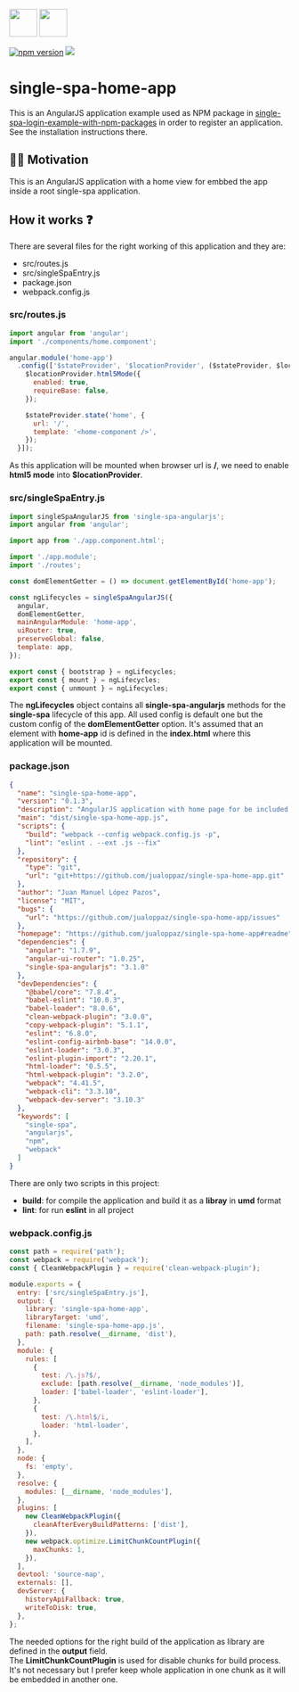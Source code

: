 <p float="left">
  <img src="https://single-spa.js.org/img/logo-white-bgblue.svg" width="50" height="50">
  <img src="https://angularjs.org/img/ng-logo.png" width="50" height="50">
</p>

[![npm version](https://img.shields.io/npm/v/single-spa-home-app.svg?style=flat-square)](https://www.npmjs.org/package/single-spa-home-app)
[![](https://data.jsdelivr.com/v1/package/npm/single-spa-home-app/badge)](https://www.jsdelivr.com/package/npm/single-spa-home-app)

# single-spa-home-app

This is an AngularJS application example used as NPM package in [single-spa-login-example-with-npm-packages](https://github.com/jualoppaz/single-spa-login-example-with-npm-packages) in order to register an application. See the installation instructions there.

## ✍🏻 Motivation

This is an AngularJS application with a home view for embbed the app inside a root single-spa application.

## How it works ❓

There are several files for the right working of this application and they are:

- src/routes.js
- src/singleSpaEntry.js
- package.json
- webpack.config.js

### src/routes.js

```javascript
import angular from 'angular';
import './components/home.component';

angular.module('home-app')
  .config(['$stateProvider', '$locationProvider', ($stateProvider, $locationProvider) => {
    $locationProvider.html5Mode({
      enabled: true,
      requireBase: false,
    });

    $stateProvider.state('home', {
      url: '/',
      template: '<home-component />',
    });
  }]);
```

As this application will be mounted when browser url is **/**, we need to enable **html5 mode** into **$locationProvider**.

### src/singleSpaEntry.js

```javascript
import singleSpaAngularJS from 'single-spa-angularjs';
import angular from 'angular';

import app from './app.component.html';

import './app.module';
import './routes';

const domElementGetter = () => document.getElementById('home-app');

const ngLifecycles = singleSpaAngularJS({
  angular,
  domElementGetter,
  mainAngularModule: 'home-app',
  uiRouter: true,
  preserveGlobal: false,
  template: app,
});

export const { bootstrap } = ngLifecycles;
export const { mount } = ngLifecycles;
export const { unmount } = ngLifecycles;
```

The **ngLifecycles** object contains all **single-spa-angularjs** methods for the **single-spa** lifecycle of this app. All used config is default one but the custom config of the **domElementGetter** option. It's assumed that an element with **home-app** id is defined in the **index.html** where this application will be mounted.

### package.json

```json
{
  "name": "single-spa-home-app",
  "version": "0.1.3",
  "description": "AngularJS application with home page for be included in a single-spa application as registered app.",
  "main": "dist/single-spa-home-app.js",
  "scripts": {
    "build": "webpack --config webpack.config.js -p",
    "lint": "eslint . --ext .js --fix"
  },
  "repository": {
    "type": "git",
    "url": "git+https://github.com/jualoppaz/single-spa-home-app.git"
  },
  "author": "Juan Manuel López Pazos",
  "license": "MIT",
  "bugs": {
    "url": "https://github.com/jualoppaz/single-spa-home-app/issues"
  },
  "homepage": "https://github.com/jualoppaz/single-spa-home-app#readme",
  "dependencies": {
    "angular": "1.7.9",
    "angular-ui-router": "1.0.25",
    "single-spa-angularjs": "3.1.0"
  },
  "devDependencies": {
    "@babel/core": "7.8.4",
    "babel-eslint": "10.0.3",
    "babel-loader": "8.0.6",
    "clean-webpack-plugin": "3.0.0",
    "copy-webpack-plugin": "5.1.1",
    "eslint": "6.8.0",
    "eslint-config-airbnb-base": "14.0.0",
    "eslint-loader": "3.0.3",
    "eslint-plugin-import": "2.20.1",
    "html-loader": "0.5.5",
    "html-webpack-plugin": "3.2.0",
    "webpack": "4.41.5",
    "webpack-cli": "3.3.10",
    "webpack-dev-server": "3.10.3"
  },
  "keywords": [
    "single-spa",
    "angularjs",
    "npm",
    "webpack"
  ]
}
```

There are only two scripts in this project:

- **build**: for compile the application and build it as a **libray** in **umd** format
- **lint**: for run **eslint** in all project

### webpack.config.js

```javascript
const path = require('path');
const webpack = require('webpack');
const { CleanWebpackPlugin } = require('clean-webpack-plugin');

module.exports = {
  entry: ['src/singleSpaEntry.js'],
  output: {
    library: 'single-spa-home-app',
    libraryTarget: 'umd',
    filename: 'single-spa-home-app.js',
    path: path.resolve(__dirname, 'dist'),
  },
  module: {
    rules: [
      {
        test: /\.js?$/,
        exclude: [path.resolve(__dirname, 'node_modules')],
        loader: ['babel-loader', 'eslint-loader'],
      },
      {
        test: /\.html$/i,
        loader: 'html-loader',
      },
    ],
  },
  node: {
    fs: 'empty',
  },
  resolve: {
    modules: [__dirname, 'node_modules'],
  },
  plugins: [
    new CleanWebpackPlugin({
      cleanAfterEveryBuildPatterns: ['dist'],
    }),
    new webpack.optimize.LimitChunkCountPlugin({
      maxChunks: 1,
    }),
  ],
  devtool: 'source-map',
  externals: [],
  devServer: {
    historyApiFallback: true,
    writeToDisk: true,
  },
};
```

The needed options for the right build of the application as library are defined in the **output** field.\
The **LimitChunkCountPlugin** is used for disable chunks for build process. It's not necessary but I prefer keep whole application in one chunk as it will be embedded in another one.
